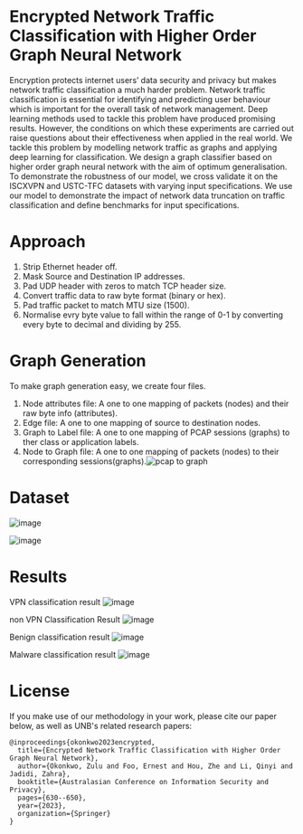 # Encrypted Network Traffic Classification with Higher Order Graph Neural Network
Encryption protects internet users’ data security and privacy but makes network traffic classification a much harder problem. Network traffic classification is essential for identifying and predicting user behaviour which is important for the overall task of network management. Deep learning methods used to tackle this problem have produced promising results. However, the conditions on which these experiments are carried out raise questions about their effectiveness when applied in the real world. We tackle this problem by modelling network traffic as graphs and applying deep learning for classification. We design a graph classifier based on higher order graph neural network with the aim of optimum generalisation. To demonstrate the robustness of our model, we cross validate it on the ISCXVPN and USTC-TFC datasets with varying input specifications. We use our model to demonstrate the impact of network data truncation on traffic classification and define benchmarks for input specifications.

# Approach
1. Strip Ethernet header off.
2. Mask Source and Destination IP addresses.
3. Pad UDP header with zeros to match TCP header size.
4. Convert traffic data to raw byte format (binary or hex).
5. Pad traffic packet to match MTU size (1500).
6. Normalise evry byte value to fall within the range of 0-1 by converting every byte to decimal and dividing by 255.

# Graph Generation
To make graph generation easy, we create four files.
1. Node attributes file: A one to one mapping of packets (nodes) and their raw byte info (attributes).
2.  Edge file: A one to one mapping of source to destination nodes.
3.  Graph to Label file: A one to one mapping of PCAP sessions (graphs) to ther class or application labels.
4.  Node to Graph file: A one to one mapping of packets (nodes) to their corresponding  sessions(graphs).![pcap to graph](https://github.com/zuluokonkwo/Encrypted-Network-Traffic-Classification-with-Higher-Order-Graph-Neural-Network/assets/106361071/a05aac98-2101-40d1-9534-50bdb4735bb1)

# Dataset
![image](https://github.com/zuluokonkwo/Encrypted-Network-Traffic-Classification-with-Higher-Order-Graph-Neural-Network/assets/106361071/7c1d8476-4baa-4b68-93fb-5518d7d9a3bc)

![image](https://github.com/zuluokonkwo/Encrypted-Network-Traffic-Classification-with-Higher-Order-Graph-Neural-Network/assets/106361071/8e31e0e7-a0d7-4ae4-87b8-89838b41b9db)

# Results
VPN classification result
![image](https://github.com/zuluokonkwo/Encrypted-Network-Traffic-Classification-with-Higher-Order-Graph-Neural-Network/assets/106361071/f3ef29c3-cd68-4c5b-84d2-65d311c79bc5)

non VPN Classification Result
![image](https://github.com/zuluokonkwo/Encrypted-Network-Traffic-Classification-with-Higher-Order-Graph-Neural-Network/assets/106361071/0e0429db-abfc-4562-9596-b8228f634b4e)

Benign classification result
![image](https://github.com/zuluokonkwo/Encrypted-Network-Traffic-Classification-with-Higher-Order-Graph-Neural-Network/assets/106361071/afa790ad-73e3-493c-b155-444a3f453dab)

Malware classification result
![image](https://github.com/zuluokonkwo/Encrypted-Network-Traffic-Classification-with-Higher-Order-Graph-Neural-Network/assets/106361071/7e318cac-023b-4a2e-a117-1d7e4259b99a)

# License
If you make use of our methodology in your work, please cite our paper below, as well as UNB's related research papers:

```
@inproceedings{okonkwo2023encrypted,
  title={Encrypted Network Traffic Classification with Higher Order Graph Neural Network},
  author={Okonkwo, Zulu and Foo, Ernest and Hou, Zhe and Li, Qinyi and Jadidi, Zahra},
  booktitle={Australasian Conference on Information Security and Privacy},
  pages={630--650},
  year={2023},
  organization={Springer}
}
```

